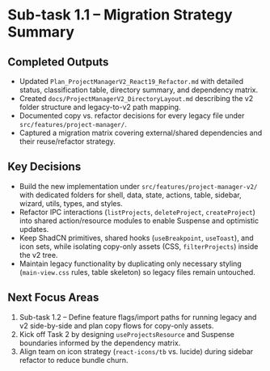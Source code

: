 # Sub-task 1.1 – Migration Strategy Summary

## Completed Outputs
- Updated `Plan_ProjectManagerV2_React19_Refactor.md` with detailed status, classification table, directory summary, and dependency matrix.
- Created `docs/ProjectManagerV2_DirectoryLayout.md` describing the v2 folder structure and legacy-to-v2 path mapping.
- Documented copy vs. refactor decisions for every legacy file under `src/features/project-manager/`.
- Captured a migration matrix covering external/shared dependencies and their reuse/refactor strategy.

## Key Decisions
- Build the new implementation under `src/features/project-manager-v2/` with dedicated folders for shell, data, state, actions, table, sidebar, wizard, utils, types, and styles.
- Refactor IPC interactions (`listProjects`, `deleteProject`, `createProject`) into shared action/resource modules to enable Suspense and optimistic updates.
- Keep ShadCN primitives, shared hooks (`useBreakpoint`, `useToast`), and icon sets, while isolating copy-only assets (CSS, `filterProjects`) inside the v2 tree.
- Maintain legacy functionality by duplicating only necessary styling (`main-view.css` rules, table skeleton) so legacy files remain untouched.

## Next Focus Areas
1. Sub-task 1.2 – Define feature flags/import paths for running legacy and v2 side-by-side and plan copy flows for copy-only assets.
2. Kick off Task 2 by designing `useProjectsResource` and Suspense boundaries informed by the dependency matrix.
3. Align team on icon strategy (`react-icons/tb` vs. lucide) during sidebar refactor to reduce bundle churn.

